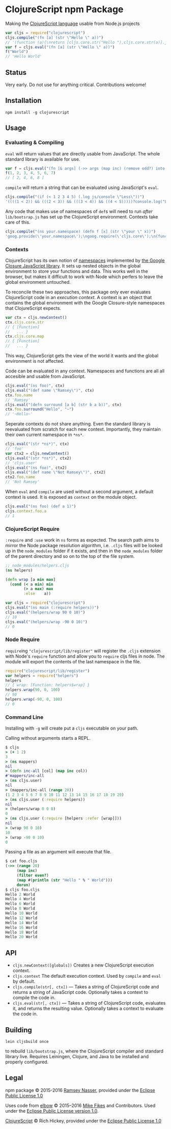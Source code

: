 ClojureScript npm Package
=========================

Making the [ClojureScript language](https://github.com/clojure/clojurescript) usable from Node.js projects

```js
var cljs = require("clojurescript")
cljs.compile("(fn [a] (str \"Hello \" a))")
// '(function (a){\nreturn [cljs.core.str("Hello "),cljs.core.str(a)].join(\'\');\n})'
var f = cljs.eval("(fn [a] (str \"Hello \" a))")
f("World")
// 'Hello World'
```

Status
------

Very early. Do not use for anything critical. Contributions welcome!

Installation
------------

    npm install -g clojurescript


Usage
-----

### Evaluating & Compiling
`eval` will return values that are directly usable from JavaScript. The whole standard library is available for use.

```js
var f = cljs.eval("(fn [& args] (->> args (map inc) (remove odd?) into-array))")
f(1, 2, 3, 4, 5, 6, 7)
// [ 2, 4, 6, 8 ]
```

`compile` will return a string that can be evaluated using JavaScript's `eval`.

```js
cljs.compile("(if (< 1 2 3 4 5) (.log js/console \"Less\"))")
'((((1 < 2)) && (((2 < 3)) && (((3 < 4)) && ((4 < 5)))))?console.log("Less"):null)'
```

Any code that makes use of namespaces of `def`s will need to run *after* `lib/bootsrap.js` has set up the ClojureScript environment. Contexts take care of this.

```js
cljs.compile("(ns your.namespace) (defn f [x] (str \"your \" x))")
'goog.provide(\'your.namespace\');\ngoog.require(\'cljs.core\');\n(function (){\nyour.namespace.f = (function your$namespace$f(x){\nreturn [cljs.core.str("your "),cljs.core.str(x)].join(\'\');\n}); return (\nnew cljs.core.Var(function(){return your.namespace.f;},new cljs.core.Symbol("your.namespace","f","your.namespace/f",1343508863,null),cljs.core.PersistentHashMap.fromArrays([new cljs.core.Keyword(null,"ns","ns",441598760),new cljs.core.Keyword(null,"name","name",1843675177),new cljs.core.Keyword(null,"file","file",-1269645878),new cljs.core.Keyword(null,"end-column","end-column",1425389514),new cljs.core.Keyword(null,"column","column",2078222095),new cljs.core.Keyword(null,"line","line",212345235),new cljs.core.Keyword(null,"end-line","end-line",1837326455),new cljs.core.Keyword(null,"arglists","arglists",1661989754),new cljs.core.Keyword(null,"doc","doc",1913296891),new cljs.core.Keyword(null,"test","test",577538877)],[new cljs.core.Symbol(null,"your.namespace","your.namespace",-1885076140,null),new cljs.core.Symbol(null,"f","f",43394975,null),null,28,21,1,1,cljs.core.list(new cljs.core.PersistentVector(null, 1, 5, cljs.core.PersistentVector.EMPTY_NODE, [new cljs.core.Symbol(null,"x","x",-555367584,null)], null)),null,(cljs.core.truth_(your.namespace.f)?your.namespace.f.cljs$lang$test:null)])));})()\n'
```

### Contexts
ClojureScript has its own notion of [namespaces](http://clojure.org/reference/namespaces) implemented by [the Google Closure JavaScript library](https://developers.google.com/closure/library/docs/tutorial#creating-a-namespace-with-googprovide). It sets up nested objects in the global environment to store your functions and data. This works well in the browser, but makes it difficult to work with Node which perfers to leave the global environment untouched.

To reconcile these two approaches, this package only ever evaluates ClojureScript code in an *execution context*. A context is an object that contains the global environment with the Google Closure-style namespaces that ClojureScript expects.

```js
var ctx = cljs.newContext()
ctx.cljs.core.str
// { [Function]
//   ... }
ctx.cljs.core.map
// { [Function]
//   ... }
```

This way, ClojureScript gets the view of the world it wants and the global environment is not affected.

Code can be evaluated in any context. Namespaces and functions are all all accesible and usable from JavaScript.

```js
cljs.eval("(ns foo)", ctx)
cljs.eval("(def name \"Ramsey\")", ctx)
ctx.foo.name
// 'Ramsey'
cljs.eval("(defn surround [a b] (str b a b))", ctx)
ctx.foo.surround("Hello", "~")
// '~Hello~'
```

Seperate contexts do not share anything. Even the standard library is reevaluated from scratch for each new context. Importantly, they maintain their own current namespace in `*ns*`.

```js
cljs.eval("(str *ns*)", ctx)
// 'foo'
var ctx2 = cljs.newContext()
cljs.eval("(str *ns*)", ctx2)
// 'cljs.user'
cljs.eval("(ns foo)", ctx2)
cljs.eval("(def name \"Not Ramsey\")", ctx2)
ctx2.foo.name
// 'Not Ramsey'
```

When `eval` and `compile` are used without a second argument, a default context is used. It is exposed as `context` on the module object.

```js
cljs.eval("(ns foo) (def a 1)")
cljs.context.foo.a
// 1
```

### ClojureScript Require
`:require` and `:use` work in `ns` forms as expected. The search path aims to mirror the Node package resolution algorithm, i.e. `.cljs` files will be looked up in the `node_modules` folder if it exists, and then in the `node_modules` folder of the parent directory and so on to the top of the file system.

```clj
;; node_modules/helpers.cljs
(ns helpers)

(defn wrap [a min max]
  (cond (< a min) min
        (> a max) max
        :else    a))
```
```js
var cljs = require("clojurescript")
cljs.eval("(ns main (:require helpers))")
cljs.eval("(helpers/wrap 90 0 10)")
// 10
cljs.eval("(helpers/wrap -90 0 10)")
// 0
```

### Node Require
`require`ing `"clojurescript/lib/register"` will register the `.cljs` extension with Node's `require` function and allow you to `require` cljs files in node. The module will export the contents of the last namespace in the file.

```js
require("clojurescript/lib/register")
var helpers = require("helpers")
helpers
// { wrap: [Function: helpers$wrap] }
helpers.wrap(90, 0, 100)
// 90
helpers.wrap(-90, 0, 100)
// 0
```


### Command Line

Installing with `-g` will create put a `cljs` executable on your path.

Calling without arguments starts a REPL.

```clj
$ cljs
> (+ 1 2)
3
> (ns mappers)
nil
> (defn inc-all [col] (map inc col))
#'mappers/inc-all
> (ns cljs.user)
nil
> (mappers/inc-all (range 20))
(1 2 3 4 5 6 7 8 9 10 11 12 13 14 15 16 17 18 19 20)
> (ns cljs.user (:require helpers))
nil
> (helpers/wrap 0 0 0)
0
> (ns cljs.user (:require [helpers :refer [wrap]]))
nil
> (wrap 90 0 10)
10
> (wrap -90 0 10)
0
```

Passing a file as an argument will execute that file.
```clj
$ cat foo.cljs
(->> (range 20)
     (map inc)
     (filter even?)
     (map #(println (str "Hello " % " World")))
     dorun)
$ cljs foo.cljs
Hello 2 World
Hello 4 World
Hello 6 World
Hello 8 World
Hello 10 World
Hello 12 World
Hello 14 World
Hello 16 World
Hello 18 World
Hello 20 World
```

API
---

* `cljs.newContext([globals])` Creates a new ClojureScript execution context.
* `cljs.context` The default execution context. Used by `compile` and `eval` by default.
* `cljs.compile(str[, ctx])` — Takes a string of ClojureScript code and returns a string of JavaScript code. Optionally takes a context to compile the code in.
* `cljs.eval(str[, ctx])` — Takes a string of ClojureScript code, evaluates it, and returns the resulting value. Optionally takes a context to evaluate the code in.

Building
--------

    lein cljsbuild once

to rebuild `lib/bootstrap.js`, where the ClojureScript compiler and standard library live. Requires Leiningen, Clojure, and Java to be installed and properly configured.

Legal
-----

npm package © 2015-2016 [Ramsey Nasser](http://nas.sr/), provided under the [Eclipse Public License 1.0](http://opensource.org/licenses/eclipse-1.0.php)

Uses code from [elbow](https://github.com/mfikes/elbow) © 2015–2016 [Mike Fikes](https://github.com/mfikes) and Contributors. Used under the [Eclipse Public License version 1.0](http://opensource.org/licenses/eclipse-1.0.php).

[ClojureScript](https://github.com/clojure/clojurescript) © Rich Hickey, provided under the [Eclipse Public License 1.0](http://opensource.org/licenses/eclipse-1.0.php)
